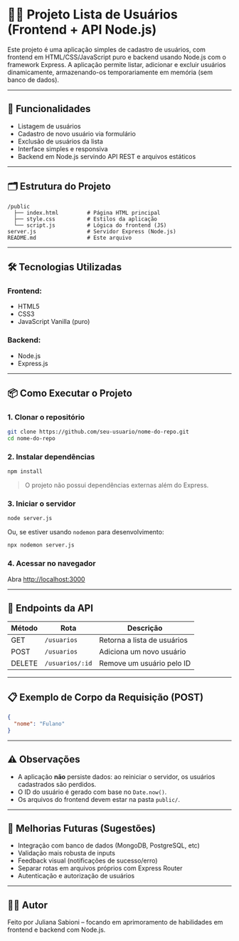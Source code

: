 
# 👩‍💻 Projeto Lista de Usuários (Frontend + API Node.js)

Este projeto é uma aplicação simples de cadastro de usuários, com frontend em HTML/CSS/JavaScript puro e backend usando Node.js com o framework Express. A aplicação permite listar, adicionar e excluir usuários dinamicamente, armazenando-os temporariamente em memória (sem banco de dados).

---

## 🚀 Funcionalidades

- Listagem de usuários
- Cadastro de novo usuário via formulário
- Exclusão de usuários da lista
- Interface simples e responsiva
- Backend em Node.js servindo API REST e arquivos estáticos

---

## 🗂 Estrutura do Projeto

```
/public
  ├── index.html         # Página HTML principal
  ├── style.css          # Estilos da aplicação
  └── script.js          # Lógica do frontend (JS)
server.js                # Servidor Express (Node.js)
README.md                # Este arquivo
```

---

## 🛠️ Tecnologias Utilizadas

### Frontend:
- HTML5
- CSS3
- JavaScript Vanilla (puro)

### Backend:
- Node.js
- Express.js

---

## 📦 Como Executar o Projeto

### 1. Clonar o repositório
```bash
git clone https://github.com/seu-usuario/nome-do-repo.git
cd nome-do-repo
```

### 2. Instalar dependências
```bash
npm install
```

> O projeto não possui dependências externas além do Express.

### 3. Iniciar o servidor
```bash
node server.js
```

Ou, se estiver usando `nodemon` para desenvolvimento:
```bash
npx nodemon server.js
```

### 4. Acessar no navegador
Abra [http://localhost:3000](http://localhost:3000)

---

## 🔌 Endpoints da API

| Método | Rota            | Descrição                         |
|--------|------------------|-----------------------------------|
| GET    | `/usuarios`      | Retorna a lista de usuários       |
| POST   | `/usuarios`      | Adiciona um novo usuário          |
| DELETE | `/usuarios/:id`  | Remove um usuário pelo ID         |

---

## 📋 Exemplo de Corpo da Requisição (POST)

```json
{
  "nome": "Fulano"
}
```

---

## ⚠️ Observações

- A aplicação **não** persiste dados: ao reiniciar o servidor, os usuários cadastrados são perdidos.
- O ID do usuário é gerado com base no `Date.now()`.
- Os arquivos do frontend devem estar na pasta `public/`.

---

## 🎯 Melhorias Futuras (Sugestões)

- Integração com banco de dados (MongoDB, PostgreSQL, etc)
- Validação mais robusta de inputs
- Feedback visual (notificações de sucesso/erro)
- Separar rotas em arquivos próprios com Express Router
- Autenticação e autorização de usuários

---

## 👩‍💻 Autor

Feito por Juliana Sabioni – focando em aprimoramento de habilidades em frontend e backend com Node.js.
